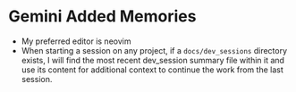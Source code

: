 # Gemini Added Memories

- My preferred editor is neovim
- When starting a session on any project, if a `docs/dev_sessions` directory
exists, I will find the most recent dev_session summary file within it and
use its content for additional context to continue the work from the last session.
